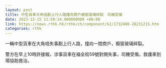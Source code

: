 ```yaml
---
layout: post
title: 中型貨車大角咀剷上行人路撞向商戶櫥窗玻璃碎裂　司機受傷
date: 2023-12-15 11:59:14.000000000 +08:00
link: https://news.rthk.hk/rthk/ch/component/k2/1732400-20231215.htm
categories: rthk
---
```


一輛中型貨車在大角咀失事剷上行人路，撞向一間商戶，櫥窗玻璃碎裂。

警方在早上10時許接報，涉事貨車在福全街59號對開失事，司機受傷，救護車到場協助救治。

